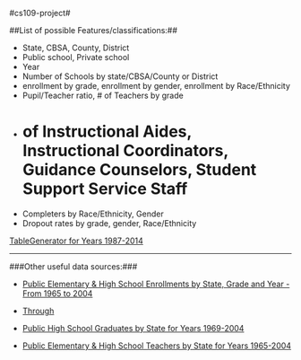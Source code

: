 #cs109-project#

##List of possible Features/classifications:##

* State, CBSA, County, District
* Public school, Private school
* Year
* Number of Schools by state/CBSA/County or District
* enrollment by grade, enrollment by gender, enrollment by Race/Ethnicity
* Pupil/Teacher ratio, # of Teachers by grade
* # of Instructional Aides, Instructional Coordinators, Guidance Counselors, Student Support Service Staff
* Completers by Race/Ethnicity, Gender
* Dropout rates by grade, gender, Race/Ethnicity

[TableGenerator for Years 1987-2014](https://nces.ed.gov/ccd/elsi/default.aspx?agree=0)

----------


###Other useful data sources:###

* [Public Elementary & High School Enrollments by State, Grade and Year - From 1965 to 2004](
https://nces.ed.gov/surveys/annualreports/data/xls/ESE65.xls)
* [Through](https://nces.ed.gov/surveys/annualreports/data/xls/ESE03.xls)


* [Public High School Graduates by State for Years 1969-2004](https://nces.ed.gov/surveys/annualreports/data/xls/hsg7005.xls) 

* [Public Elementary & High School Teachers by State for Years 1965-2004](https://nces.ed.gov/surveys/annualreports/data/xls/teach6904.xls)